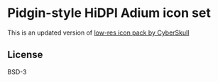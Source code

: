 # Pidgin-style HiDPI Adium icon set

This is an updated version of [low-res icon pack by CyberSkull](http://www.adiumxtras.com/index.php?a=xtras&xtra_id=4308)

## License

BSD-3
